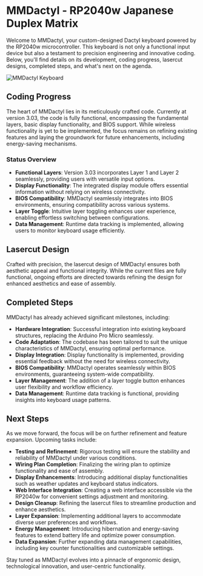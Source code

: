 # MMDactyl - RP2040w Japanese Duplex Matrix

Welcome to MMDactyl, your custom-designed Dactyl keyboard powered by the RP2040w microcontroller. This keyboard is not only a functional input device but also a testament to precision engineering and innovative coding. Below, you'll find details on its development, coding progress, lasercut designs, completed steps, and what's next on the agenda.

![MMDactyl Keyboard](https://github.com/SKZBadHabit/MMDactyl/assets/72281265/1e6f7bd4-ab28-4964-b751-b02aff36cae3)

## Coding Progress

The heart of MMDactyl lies in its meticulously crafted code. Currently at version 3.03, the code is fully functional, encompassing the fundamental layers, basic display functionality, and BIOS support. While wireless functionality is yet to be implemented, the focus remains on refining existing features and laying the groundwork for future enhancements, including energy-saving mechanisms.

### Status Overview
- **Functional Layers**: Version 3.03 incorporates Layer 1 and Layer 2 seamlessly, providing users with versatile input options.
- **Display Functionality**: The integrated display module offers essential information without relying on wireless connectivity.
- **BIOS Compatibility**: MMDactyl seamlessly integrates into BIOS environments, ensuring compatibility across various systems.
- **Layer Toggle**: Intuitive layer toggling enhances user experience, enabling effortless switching between configurations.
- **Data Management**: Runtime data tracking is implemented, allowing users to monitor keyboard usage efficiently.

## Lasercut Design

Crafted with precision, the lasercut design of MMDactyl ensures both aesthetic appeal and functional integrity. While the current files are fully functional, ongoing efforts are directed towards refining the design for enhanced aesthetics and ease of assembly.

## Completed Steps

MMDactyl has already achieved significant milestones, including:
- **Hardware Integration**: Successful integration into existing keyboard structures, replacing the Arduino Pro Micro seamlessly.
- **Code Adaptation**: The codebase has been tailored to suit the unique characteristics of MMDactyl, ensuring optimal performance.
- **Display Integration**: Display functionality is implemented, providing essential feedback without the need for wireless connectivity.
- **BIOS Compatibility**: MMDactyl operates seamlessly within BIOS environments, guaranteeing system-wide compatibility.
- **Layer Management**: The addition of a layer toggle button enhances user flexibility and workflow efficiency.
- **Data Management**: Runtime data tracking is functional, providing insights into keyboard usage patterns.

## Next Steps

As we move forward, the focus will be on further refinement and feature expansion. Upcoming tasks include:
- **Testing and Refinement**: Rigorous testing will ensure the stability and reliability of MMDactyl under various conditions.
- **Wiring Plan Completion**: Finalizing the wiring plan to optimize functionality and ease of assembly.
- **Display Enhancements**: Introducing additional display functionalities such as weather updates and keyboard status indicators.
- **Web Interface Integration**: Creating a web interface accessible via the RP2040w for convenient settings adjustment and monitoring.
- **Design Cleanup**: Refining the lasercut files to streamline production and enhance aesthetics.
- **Layer Expansion**: Implementing additional layers to accommodate diverse user preferences and workflows.
- **Energy Management**: Introducing hibernation and energy-saving features to extend battery life and optimize power consumption.
- **Data Expansion**: Further expanding data management capabilities, including key counter functionalities and customizable settings.

Stay tuned as MMDactyl evolves into a pinnacle of ergonomic design, technological innovation, and user-centric functionality.
